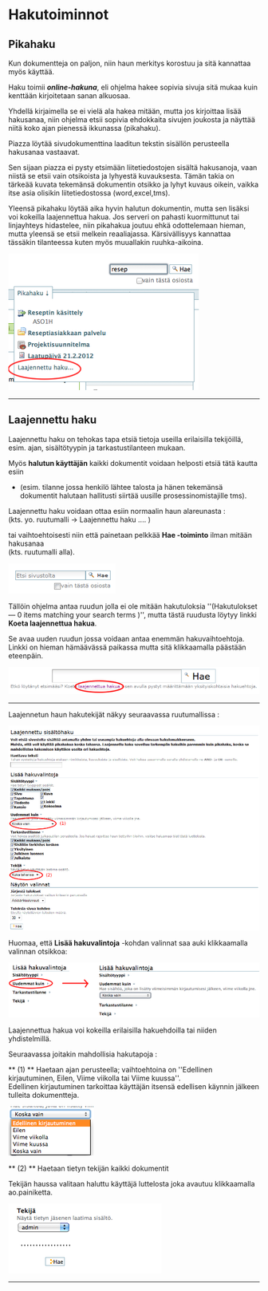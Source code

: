 # Hakutoiminnot

## Pikahaku

Kun dokumentteja on paljon, niin haun merkitys korostuu ja sitä kannattaa myös käyttää.

Haku toimii ___online-hakuna___, eli ohjelma hakee sopivia sivuja sitä mukaa kuin kenttään kirjoitetaan sanan alkuosaa.

Yhdellä kirjaimella se ei vielä ala hakea mitään, mutta jos kirjoittaa lisää hakusanaa, niin ohjelma etsii sopivia ehdokkaita sivujen joukosta ja näyttää niitä koko ajan pienessä ikkunassa (pikahaku).

Piazza löytää sivudokumenttina laaditun tekstin sisällön perusteella hakusanaa vastaavat.

Sen sijaan piazza ei pysty etsimään liitetiedostojen sisältä hakusanoja, vaan niistä se etsii vain otsikoista ja lyhyestä kuvauksesta.
Tämän takia on tärkeää kuvata tekemänsä dokumentin otsikko ja lyhyt kuvaus oikein, vaikka itse asia olisikin liitetiedostossa (word,excel,tms).

Yleensä pikahaku löytää aika hyvin halutun dokumentin, mutta sen lisäksi voi kokeilla laajennettua hakua.
Jos serveri on pahasti kuormittunut tai linjayhteys hidastelee, niin pikahakua joutuu ehkä odottelemaan hieman, mutta yleensä se etsii melkein reaaliajassa. Kärsivällisyys kannattaa tässäkin tilanteessa kuten myös muuallakin ruuhka-aikoina.

![Image](kuvat/kuva-02.png)

----

## Laajennettu haku

Laajennettu haku on tehokas tapa etsiä tietoja useilla erilaisilla tekijöillä, esim. ajan, sisältötyypin ja tarkastustilanteen mukaan.

Myös __halutun käyttäjän__ kaikki dokumentit voidaan helposti etsiä tätä kautta esiin

* (esim. tilanne jossa henkilö lähtee talosta ja hänen tekemänsä dokumentit halutaan hallitusti siirtää uusille prosessinomistajille tms).

Laajennettu haku voidaan ottaa esiin normaalin haun alareunasta :<br>
(kts. yo. ruutumalli  -> Laajennettu haku .... )

tai vaihtoehtoisesti niin että painetaan pelkkää   **Hae -toiminto** ilman mitään hakusanaa<br>
(kts. ruutumalli alla).

![Image](kuvat/kuva-105.png)

Tällöin ohjelma antaa ruudun jolla ei ole mitään hakutuloksia ''(Hakutulokset — 0 items matching your search terms )'',
mutta tästä ruudusta löytyy linkki **Koeta laajennettua hakua**.

Se avaa uuden ruudun  jossa voidaan antaa enemmän hakuvaihtoehtoja.
Linkki on hieman hämäävässä paikassa mutta sitä klikkaamalla päästään eteenpäin.

![Image](kuvat/kuva-106.png)

----

Laajennetun haun hakutekijät näkyy seuraavassa ruutumallissa :

![Image](kuvat/kuva-107.png)

Huomaa, että **Lisää hakuvalintoja** -kohdan valinnat saa auki klikkaamalla valinnan otsikkoa:

![Image](kuvat/kuva-02a.png)

Laajennettua hakua voi kokeilla erilaisilla hakuehdoilla tai niiden yhdistelmillä.

Seuraavassa joitakin mahdollisia hakutapoja :

** (1) **
Haetaan ajan perusteella; vaihtoehtoina on ''Edellinen kirjautuminen, Eilen, Viime viikolla tai Viime kuussa''.<br>
Edellinen kirjautuminen tarkoittaa käyttäjän itsensä edellisen käynnin jälkeen tulleita dokumentteja.

![Image](kuvat/kuva-108.png)

** (2) **
Haetaan tietyn tekijän kaikki dokumentit

Tekijän haussa valitaan haluttu käyttäjä luttelosta joka avautuu klikkaamalla ao.painiketta.

![Image](kuvat/kuva-30.png)

----
